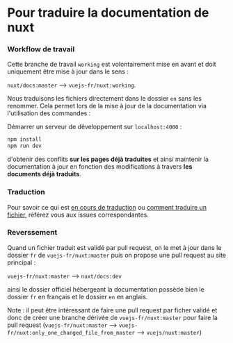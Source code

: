 # Pour traduire la documentation de nuxt

### Workflow de travail

Cette branche de travail `working` est volontairement mise en avant et doit uniquement être mise à jour dans le sens :

`nuxt/docs:master` --> `vuejs-fr/nuxt:working`.

Nous traduisons les fichiers directement dans le dossier `en` sans les renommer. Cela permet lors de la mise à jour de la documentation via l'utilisation des commandes :

Démarrer un serveur de développement sur `localhost:4000` :

```bash
npm install
npm run dev
```

d'obtenir des conflits **sur les pages déjà traduites** et ainsi maintenir la documentation à jour en fonction des modifications à travers **les documents déjà traduits**.

### Traduction

Pour savoir ce qui est [en cours de traduction](https://github.com/vuejs-fr/nuxt/issues/1) ou [comment traduire un fichier](https://github.com/vuejs-fr/nuxt/issues/2), référez vous aux issues correspondantes.

### Reverssement

Quand un fichier traduit est validé par pull request, on le met à jour dans le dossier `fr` de `vuejs-fr/nuxt:master` puis on propose une pull request au site principal :

`vuejs-fr/nuxt:master` --> `nuxt/docs:dev`

ainsi le dossier officiel hébergeant la documentation possède bien le dossier `fr` en français et le dossier `en` en anglais.

Note : il peut être intéressant de faire une pull request par ficher validé et donc de créer une branche dérivée de `vuejs-fr/nuxt:master` pour faire la pull request (`vuejs-fr/nuxt:master` --> `vuejs-fr/nuxt:only_one_changed_file_from_master` --> `vuejs/nuxt:master`)